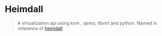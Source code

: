 # Heimdall

> A virtualization api using kvm , qemu, libvirt and python. Named in reference of [heimdall](https://en.wikipedia.org/wiki/Heimdall)

